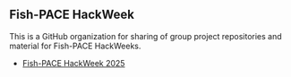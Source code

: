 ## Fish-PACE HackWeek

This is a GitHub organization for sharing of group project repositories and material for Fish-PACE HackWeeks.

* [Fish-PACE HackWeek 2025](https://ocean-satellite-tools.github.io/hackweek-2025/)
